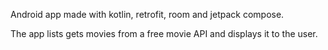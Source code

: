 Android app made with kotlin, retrofit, room and jetpack compose.

The app lists gets movies from a free movie API and displays it to the user.

